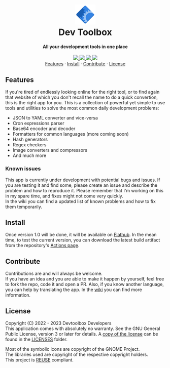 <!--
Copyright (C) 2022 - 2023 Alessandro Iepure

SPDX-License-Identifier: GPL-3.0-or-later
-->

<div align="center">
  <h1><img src="./data/icons/hicolor/scalable/apps/me.iepure.devtoolbox.svg" height="64"/><br>Dev Toolbox</h1>
  <h4>All your development tools in one place</h4>
</div>

<div align="center">
  <a href="https://github.com/aleiepure/devtoolbox/actions/workflows/main.yml" title="Build flatpak action">
    <img src="https://github.com/aleiepure/devtoolbox/actions/workflows/main.yml/badge.svg"/>
  </a>
  <a href="https://github.com/aleiepure/devtoolbox/blob/main/LICENSES/GPL-3.0-or-later.txt">
    <img src="https://img.shields.io/badge/License-GPL--3.0-blue.svg">
  </a>
  <a href="https://api.reuse.software/info/github.com/aleiepure/devtoolbox" title="REUSE compliance">
    <img src="https://api.reuse.software/badge/github.com/aleiepure/devtoolbox" />
  </a>
  <a href="https://stopthemingmy.app" title="Please do not theme this app">
    <img src="https://stopthemingmy.app/badge.svg" />
  </a>
  <br />
  <a href="#features">Features</a> ·
  <a href="#install">Install</a> ·
  <a href="#contribute">Contribute</a> ·
  <a href="#license">License</a>
</div>

## Features
If you're tired of endlessly looking online for the right tool, or to find again that website of which you don't recall the name to do a quick convertion, this is the right app for you.
This is a collection of powerful yet simple to use tools and utilities to solve the most common daily development problems:
 - JSON to YAML converter and vice-versa
 - Cron expressions parser
 - Base64 encoder and decoder
 - Formatters for common languages (more coming soon)
 - Hash generators
 - Regex checkers
 - Image converters and compressors
 - And much more
### Known issues
This app is currently under development with potential bugs and issues. If you are testing it and find some, please create an issue and describe the problem and how to reproduce it.
Please remember that I'm working on this in my spare time, and fixes might not come very quickly.\
In the wiki you can find a updated list of known problems and how to fix them temporarily.

## Install
Once version 1.0 will be done, it will be available on [Flathub](https://flathub.org/home). In the mean time, to test the current version,
you can download the latest build artifact from the repository's [Actions page](https://github.com/aleiepure/devtoolbox/actions).

## Contribute
Contributions are and will always be welcome.\
If you have an idea and you are able to make it happen by yourself, feel free to fork the repo, code it and open a PR.
Also, if you know another language, you can help by translating the app.
In the [wiki](wiki/Contributing.md) you can find more information.

## License
Copyright (C) 2022 - 2023 Devtoolbox Developers\
This application comes with absolutely no warranty. See the GNU General Public License, version 3 or later for details. A [copy of the license](./LICENSES/GPL-3.0-or-later.txt)
can be found in the [LICENSES](./LICENSES/) folder.

Most of the symbolic icons are copyright of the GNOME Project.\
The libraries used are copyright of the respective copyright holders.\
This project is [REUSE](https://reuse.software/) compliant.
